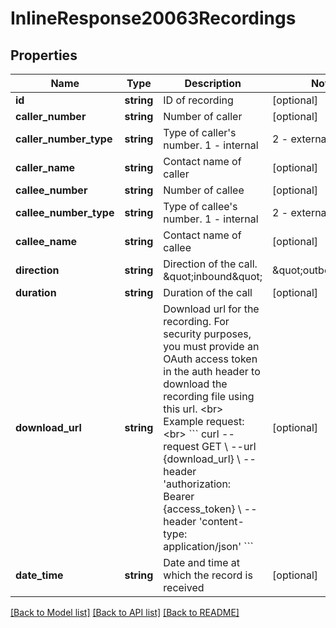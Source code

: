 # InlineResponse20063Recordings

## Properties
Name | Type | Description | Notes
------------ | ------------- | ------------- | -------------
**id** | **string** | ID of recording | [optional] 
**caller_number** | **string** | Number of caller | [optional] 
**caller_number_type** | **string** | Type of caller&#39;s number. 1 - internal | 2 - external | [optional] 
**caller_name** | **string** | Contact name of caller | [optional] 
**callee_number** | **string** | Number of callee | [optional] 
**callee_number_type** | **string** | Type of callee&#39;s number. 1 - internal | 2 - external | [optional] 
**callee_name** | **string** | Contact name of callee | [optional] 
**direction** | **string** | Direction of the call. \&quot;inbound\&quot; | \&quot;outbound\&quot; | [optional] 
**duration** | **string** | Duration of the call | [optional] 
**download_url** | **string** | Download url for the recording. For security purposes, you must provide an OAuth access token in the auth header to download the recording file using this url. &lt;br&gt;  Example request:&lt;br&gt; &#x60;&#x60;&#x60; curl --request GET \\   --url {download_url} \\   --header &#39;authorization: Bearer {access_token} \\   --header &#39;content-type: application/json&#39; &#x60;&#x60;&#x60; | [optional] 
**date_time** | **string** | Date and time at which the record is received | [optional] 

[[Back to Model list]](../README.md#documentation-for-models) [[Back to API list]](../README.md#documentation-for-api-endpoints) [[Back to README]](../README.md)


